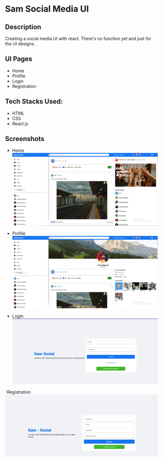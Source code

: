 # Sam Social Media UI

## Description

Creating a social media UI with react. There's no function yet and just for the UI designs.

## UI Pages

- Home
- Profile
- Login
- Registration

## Tech Stacks Used:

- HTML
- CSS
- React.js

## Screenshots

- Home
  ![image](images/image1.png)

- Profile
  ![image](images/image2.png)

- Login
  ![image](images/image3.png)

-Registration
![image](images/image4.png)
